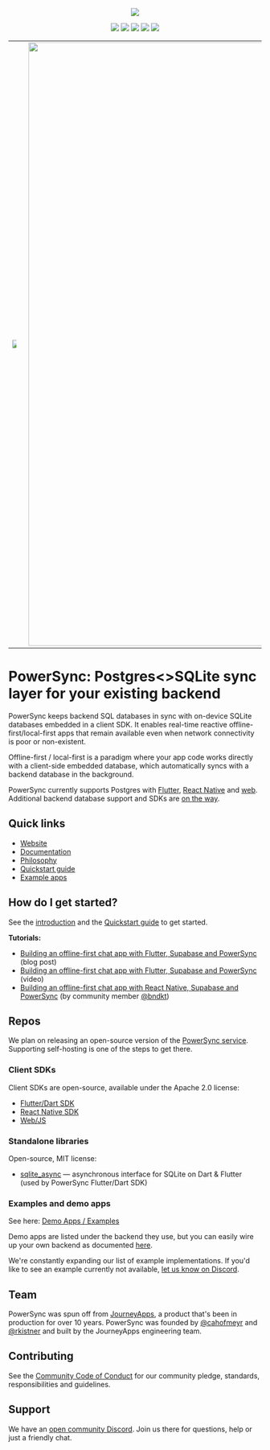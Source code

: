 <p align="center">
  <a href="https://www.powersync.com" target="_blank"><img src="https://github.com/powersync-ja/.github/assets/19345049/602bafa0-41ce-4cee-a432-56848c278722"/></a>
</p>

<p align="center">
  <a href="https://docs.powersync.com/"><img src="https://img.shields.io/badge/status%20-%20stable%20-%20%23aa00ff"/></a>
  <a href="https://github.com/powersync-ja"><img src="https://img.shields.io/github/stars/powersync-ja?style=social"/></a>
  <a href="https://discord.gg/powersync" target="_blank"><img src="https://img.shields.io/discord/1138230179878154300?style=social&logo=discord&logoColor=%235865f2&label=Join%20Discord%20server"/></a>
  <a href="https://www.youtube.com/@powersync_" target="_blank"><img src="https://img.shields.io/youtube/channel/subscribers/UCSDdZvrZuizmc2EMBuTs2Qg?style=social&label=YouTube%20%40powersync_"/></a>
  <a href="https://twitter.com/powersync_" target="_blank"><img src="https://img.shields.io/twitter/follow/powersync_?&label=%40powersync_&style=social"/></a>
</p>

<p align="center">
  <table class="foo">
    <tr>
      <td><a href="https://youtu.be/QQ5KcB3o-4g" target="_blank"><img src="https://img.youtube.com/vi/QQ5KcB3o-4g/maxresdefault.jpg" style="max-width: 50%"></a></td>
      <td><a href="https://bndkt.com/blog/2023/building-an-offline-first-chat-app-using-powersync-and-supabase" target="_blank"><img width="1200" src="https://github.com/powersync-ja/.github/assets/19345049/e75e5d12-f1bf-46fe-a25e-81b862e2b83c"></a></td>
    </tr>
  </table>
</p>

# PowerSync: Postgres<>SQLite sync layer for your existing backend
PowerSync keeps backend SQL databases in sync with on-device SQLite databases embedded in a client SDK. It enables real-time reactive offline-first/local-first apps that remain available even when network connectivity is poor or non-existent. 

Offline-first / local-first is a paradigm where your app code works directly with a client-side embedded database, which automatically syncs with a backend database in the background.

PowerSync currently supports Postgres with [Flutter](https://pub.dev/packages/powersync), [React Native](https://www.npmjs.com/package/@journeyapps/powersync-sdk-react-native) and [web](https://github.com/powersync-ja/powersync-web-sdk). Additional backend database support and SDKs are [on the way](https://roadmap.powersync.com/).


## Quick links
- [Website](https://www.powersync.com/)
- [Documentation](https://docs.powersync.com/)
- [Philosophy](https://docs.powersync.com/powersync-philosophy)
- [Quickstart guide](https://docs.powersync.com/usage/quickstart-guide)
- [Example apps](https://docs.powersync.com/resources/examples-demo-apps)

## How do I get started?
See the [introduction](https://docs.powersync.com/) and the [Quickstart guide](https://docs.powersync.com/usage/quickstart-guide) to get started.

**Tutorials:**
- [Building an offline-first chat app with Flutter, Supabase and PowerSync](https://www.powersync.com/blog/flutter-tutorial-building-an-offline-first-chat-app-with-supabase-and-powersync) (blog post)
- [Building an offline-first chat app with Flutter, Supabase and PowerSync](https://youtu.be/LqJ0oix7ybQ?si=atvahziUQy-Lpakm) (video)
- [Building an offline-first chat app with React Native, Supabase and PowerSync](https://bndkt.com/blog/2023/building-an-offline-first-chat-app-using-powersync-and-supabase) (by community member [@bndkt](https://github.com/bndkt))

## Repos
We plan on releasing an open-source version of the [PowerSync service](https://docs.powersync.com/architecture/powersync-service). Supporting self-hosting is one of the steps to get there. 

### Client SDKs
Client SDKs are open-source, available under the Apache 2.0 license:
- [Flutter/Dart SDK](https://github.com/powersync-ja/powersync.dart)
- [React Native SDK](https://github.com/powersync-ja/powersync-react-native-sdk)
- [Web/JS](https://github.com/powersync-ja/powersync-web-sdk)

### Standalone libraries
Open-source, MIT license:
- [sqlite_async](https://github.com/powersync-ja/sqlite_async.dart) — asynchronous interface for SQLite on Dart & Flutter (used by PowerSync Flutter/Dart SDK)

### Examples and demo apps
See here: [Demo Apps / Examples](https://docs.powersync.com/resources/demo-apps-examples)

Demo apps are listed under the backend they use, but you can easily wire up your own backend as documented [here](https://docs.powersync.com/usage/installation/app-backend-setup).

We're constantly expanding our list of example implementations. If you'd like to see an example currently not available, [let us know on Discord](https://discord.gg/powersync). 

## Team
PowerSync was spun off from [JourneyApps](https://github.com/journeyapps-platform), a product that's been in production for over 10 years. PowerSync was founded by [@cahofmeyr](https://github.com/cahofmeyr) and [@rkistner](https://github.com/rkistner) and built by the JourneyApps engineering team.

## Contributing
See the [Community Code of Conduct](https://www.powersync.com/community-code-of-conduct) for our community pledge, standards, responsibilities and guidelines.

## Support
We have an [open community Discord](https://discord.gg/powersync). Join us there for questions, help or just a friendly chat.
